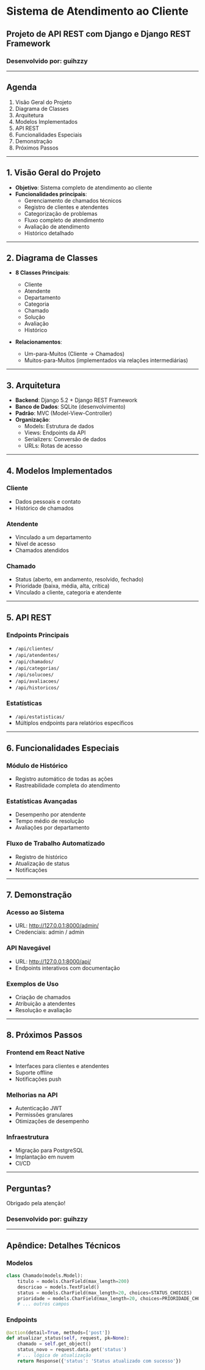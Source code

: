 # Sistema de Atendimento ao Cliente
## Projeto de API REST com Django e Django REST Framework

### Desenvolvido por: guihzzy

---

## Agenda

1. Visão Geral do Projeto
2. Diagrama de Classes
3. Arquitetura
4. Modelos Implementados
5. API REST
6. Funcionalidades Especiais
7. Demonstração
8. Próximos Passos

---

## 1. Visão Geral do Projeto

- **Objetivo**: Sistema completo de atendimento ao cliente
- **Funcionalidades principais**:
  - Gerenciamento de chamados técnicos
  - Registro de clientes e atendentes
  - Categorização de problemas
  - Fluxo completo de atendimento
  - Avaliação de atendimento
  - Histórico detalhado

---

## 2. Diagrama de Classes

- **8 Classes Principais**:
  - Cliente
  - Atendente
  - Departamento
  - Categoria
  - Chamado
  - Solução
  - Avaliação
  - Histórico

- **Relacionamentos**:
  - Um-para-Muitos (Cliente → Chamados)
  - Muitos-para-Muitos (implementados via relações intermediárias)

---

## 3. Arquitetura

- **Backend**: Django 5.2 + Django REST Framework
- **Banco de Dados**: SQLite (desenvolvimento)
- **Padrão**: MVC (Model-View-Controller)
- **Organização**:
  - Models: Estrutura de dados
  - Views: Endpoints da API
  - Serializers: Conversão de dados
  - URLs: Rotas de acesso

---

## 4. Modelos Implementados

### Cliente
- Dados pessoais e contato
- Histórico de chamados

### Atendente
- Vinculado a um departamento
- Nível de acesso
- Chamados atendidos

### Chamado
- Status (aberto, em andamento, resolvido, fechado)
- Prioridade (baixa, média, alta, crítica)
- Vinculado a cliente, categoria e atendente

---

## 5. API REST

### Endpoints Principais
- `/api/clientes/`
- `/api/atendentes/`
- `/api/chamados/`
- `/api/categorias/`
- `/api/solucoes/`
- `/api/avaliacoes/`
- `/api/historicos/`

### Estatísticas
- `/api/estatisticas/`
- Múltiplos endpoints para relatórios específicos

---

## 6. Funcionalidades Especiais

### Módulo de Histórico
- Registro automático de todas as ações
- Rastreabilidade completa do atendimento

### Estatísticas Avançadas
- Desempenho por atendente
- Tempo médio de resolução
- Avaliações por departamento

### Fluxo de Trabalho Automatizado
- Registro de histórico
- Atualização de status
- Notificações

---

## 7. Demonstração

### Acesso ao Sistema
- URL: http://127.0.0.1:8000/admin/
- Credenciais: admin / admin

### API Navegável
- URL: http://127.0.0.1:8000/api/
- Endpoints interativos com documentação

### Exemplos de Uso
- Criação de chamados
- Atribuição a atendentes
- Resolução e avaliação

---

## 8. Próximos Passos

### Frontend em React Native
- Interfaces para clientes e atendentes
- Suporte offline
- Notificações push

### Melhorias na API
- Autenticação JWT
- Permissões granulares
- Otimizações de desempenho

### Infraestrutura
- Migração para PostgreSQL
- Implantação em nuvem
- CI/CD

---

## Perguntas?

Obrigado pela atenção!

### Desenvolvido por: guihzzy

---

## Apêndice: Detalhes Técnicos

### Modelos
```python
class Chamado(models.Model):
    titulo = models.CharField(max_length=200)
    descricao = models.TextField()
    status = models.CharField(max_length=20, choices=STATUS_CHOICES)
    prioridade = models.CharField(max_length=20, choices=PRIORIDADE_CHOICES)
    # ... outros campos
```

### Endpoints
```python
@action(detail=True, methods=['post'])
def atualizar_status(self, request, pk=None):
    chamado = self.get_object()
    status_novo = request.data.get('status')
    # ... lógica de atualização
    return Response({'status': 'Status atualizado com sucesso'})
``` 